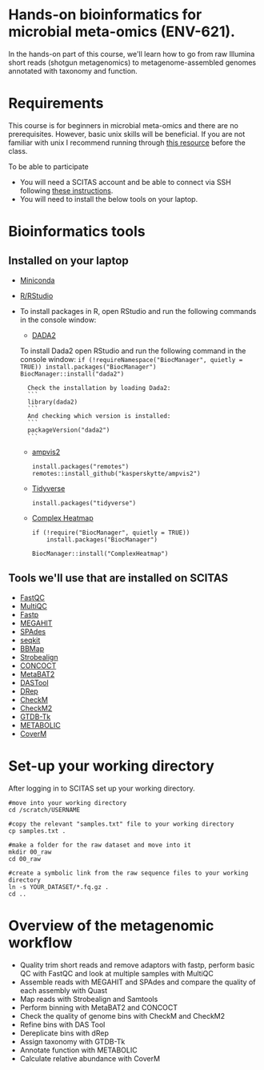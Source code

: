 # Hands-on bioinformatics for microbial meta-omics (ENV-621).

In the hands-on part of this course, we'll learn how to go from raw Illumina short reads (shotgun metagenomics) to metagenome-assembled genomes annotated with taxonomy and function.

# Requirements

This course is for beginners in microbial meta-omics and there are no prerequisites. However, basic unix skills will be beneficial. If you are not familiar with unix I recommend running through [this resource](https://astrobiomike.github.io/unix/unix-intro) before the class.


To be able to participate
* You will need a SCITAS account and be able to connect via SSH following [these instructions](https://scitas-doc.epfl.ch/user-guide/using-clusters/connecting-to-the-clusters/).
* You will need to install the below tools on your laptop.

# Bioinformatics tools
## Installed on your laptop
* [Miniconda](https://docs.conda.io/projects/miniconda/en/latest/)
* [R/RStudio](https://posit.co/download/rstudio-desktop/)
* To install packages in R, open RStudio and run the following commands in the console window:
    * [DADA2](https://benjjneb.github.io/dada2/index.html)

    To install Dada2 open RStudio and run the following command in the console window:
        ```
        if (!requireNamespace("BiocManager", quietly = TRUE))
        install.packages("BiocManager")
        BiocManager::install("dada2")
        ```

        Check the installation by loading Dada2:
        ```
        library(dada2)
        ```
        And checking which version is installed:
        ```
        packageVersion("dada2")
        ```
    * [ampvis2](https://kasperskytte.github.io/ampvis2/)
        ```
        install.packages("remotes")
        remotes::install_github("kasperskytte/ampvis2")
        ```
    * [Tidyverse](https://tidyverse.tidyverse.org)
        ```
        install.packages("tidyverse")
        ```
    * [Complex Heatmap](https://bioconductor.org/packages/release/bioc/html/ComplexHeatmap.html)
        ```
        if (!require("BiocManager", quietly = TRUE))
            install.packages("BiocManager")

        BiocManager::install("ComplexHeatmap")
        ```

## Tools we'll use that are installed on SCITAS
* [FastQC](https://anaconda.org/bioconda/fastqc)
* [MultiQC](https://anaconda.org/bioconda/multiqc)
* [Fastp](https://anaconda.org/bioconda/fastp)
* [MEGAHIT](https://anaconda.org/bioconda/megahit)
* [SPAdes](https://github.com/ablab/spades)
* [seqkit](https://anaconda.org/bioconda/seqkit)
* [BBMap](https://anaconda.org/bioconda/bbmap)
* [Strobealign](https://github.com/ksahlin/strobealign)
* [CONCOCT](https://github.com/BinPro/CONCOCT)
* [MetaBAT2](https://bitbucket.org/berkeleylab/metabat/src/master/)
* [DASTool](https://github.com/cmks/DAS_Tool)
* [DRep](https://github.com/MrOlm/drep)
* [CheckM](https://github.com/Ecogenomics/CheckM)
* [CheckM2](https://github.com/chklovski/CheckM2)
* [GTDB-Tk](https://github.com/Ecogenomics/GTDBTk)
* [METABOLIC](https://github.com/AnantharamanLab/METABOLIC)
* [CoverM](https://github.com/wwood/CoverM)

# Set-up your working directory
After logging in to SCITAS set up your working directory.

```
#move into your working directory
cd /scratch/USERNAME

#copy the relevant "samples.txt" file to your working directory
cp samples.txt .

#make a folder for the raw dataset and move into it
mkdir 00_raw
cd 00_raw

#create a symbolic link from the raw sequence files to your working directory
ln -s YOUR_DATASET/*.fq.gz .
cd ..
```

# Overview of the metagenomic workflow
* Quality trim short reads and remove adaptors with fastp, perform basic QC with FastQC and look at multiple samples with MultiQC
* Assemble reads with MEGAHIT and SPAdes and compare the quality of each assembly with Quast
* Map reads with Strobealign and Samtools
* Perform binning with MetaBAT2 and CONCOCT
* Check the quality of genome bins with CheckM and CheckM2
* Refine bins with DAS Tool
* Dereplicate bins with dRep
* Assign taxonomy with GTDB-Tk
* Annotate function with METABOLIC
* Calculate relative abundance with CoverM